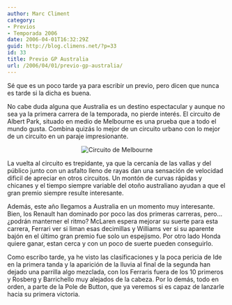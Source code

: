 ```yaml
---
author: Marc Climent
category:
- Previos
- Temporada 2006
date: 2006-04-01T16:32:29Z
guid: http://blog.climens.net/?p=33
id: 33
title: Previo GP Australia
url: /2006/04/01/previo-gp-australia/
---
```


Sé que es un poco tarde ya para escribir un previo, pero dicen que nunca es tarde si la dicha es buena.

No cabe duda alguna que Australia es un destino espectacular y aunque no sea ya la primera carrera de la temporada, no pierde interés. El circuito de Albert Park, situado en medio de Melbourne es una prueba que a todo el mundo gusta. Combina quizás lo mejor de un circuito urbano con lo mejor de un circuito en un paraje impresionante.

<div style="text-align: center">
  <img alt="Circuito de Melbourne" src="http://upload.wikimedia.org/wikipedia/commons/thumb/2/29/GrandPrix_Circuit_Australia_2006.svg/200px-GrandPrix_Circuit_Australia_2006.svg.png" />
</div>

La vuelta al circuito es trepidante, ya que la cercanía de las vallas y del público junto con un asfalto lleno de rayas dan una sensación de velocidad dificil de apreciar en otros circuitos. Un montón de curvas rápidas y chicanes y el tiempo siempre variable del otoño australiano ayudan a que el gran premio siempre resulte interesante.

Además, este año llegamos a Australia en un momento muy interesante. Bien, los Renault han dominado por poco las dos primeras carreras, pero&#8230; ¿podrán manterner el ritmo? McLaren espera mejorar su suerte para esta carrera, Ferrari ver si liman esas decimillas y Williams ver si su aparente bajón en el último gran premio fue solo un espejismo. Por otro lado Honda quiere ganar, estan cerca y con un poco de suerte pueden conseguirlo.

Como escribo tarde, ya he visto las clasificaciones y la poca pericia de Ide en la primera tanda y la aparición de la lluvia al final de la segunda han dejado una parrilla algo mezclada, con los Ferraris fuera de los 10 primeros y Rosberg y Barrichello muy alejados de la cabeza. Por lo demás, todo en orden, a parte de la Pole de Button, que ya veremos si es capaz de lanzarle hacia su primera victoria.